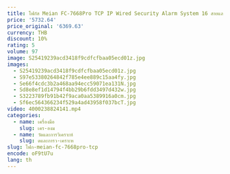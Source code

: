 ```yaml
---
title: โฟกัส Meian FC-7668Pro TCP IP Wired Security Alarm System 16 สายและ 64 โซนไร้สาย PSTN GSM Smart Home Alarm System
price: '5732.64'
price_original: '6369.63'
currency: THB
discount: 10%
rating: 5
volume: 97
image: S25419239acd3418f9cdfcfbaa05ecd01z.jpg
images:
  - S25419239acd3418f9cdfcfbaa05ecd01z.jpg
  - S97e53380264842f785e4ee889c15aa4fy.jpg
  - Se66f4cdc3b2a468aa94ecc59071ea131N.jpg
  - Sd8e8ef1d14794f4bb29b6fdd3497d432w.jpg
  - S3223789fb91b42f9aca0aa5389916a0cm.jpg
  - Sf6ec564366234f529a4ad43958f037bcT.jpg
video: 4000238824141.mp4
categories:
  - name: เครื่องมือ
    slug: เคร-องม
  - name: วัดและการวิเคราะห์
    slug: ดและการว-เคราะห
slug: โฟก-meian-fc-7668pro-tcp
encode: oF9tU7u
lang: th
---
```

  